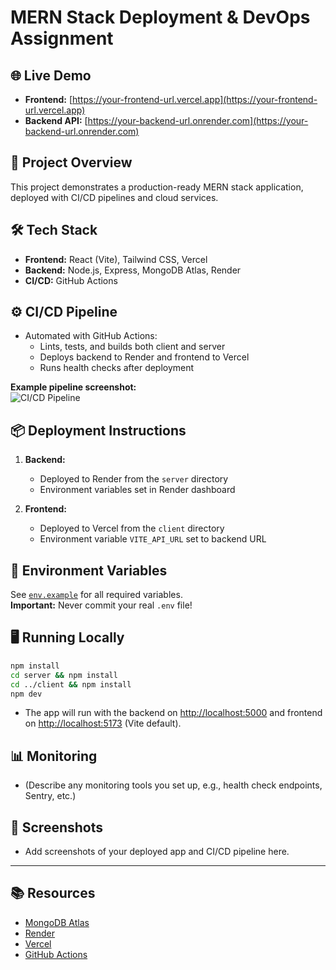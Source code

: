 # MERN Stack Deployment & DevOps Assignment

## 🌐 Live Demo

- **Frontend:** [https://your-frontend-url.vercel.app](https://your-frontend-url.vercel.app)
- **Backend API:** [https://your-backend-url.onrender.com](https://your-backend-url.onrender.com)

## 🚀 Project Overview

This project demonstrates a production-ready MERN stack application, deployed with CI/CD pipelines and cloud services.

## 🛠️ Tech Stack

- **Frontend:** React (Vite), Tailwind CSS, Vercel
- **Backend:** Node.js, Express, MongoDB Atlas, Render
- **CI/CD:** GitHub Actions

## ⚙️ CI/CD Pipeline

- Automated with GitHub Actions:  
  - Lints, tests, and builds both client and server
  - Deploys backend to Render and frontend to Vercel
  - Runs health checks after deployment

**Example pipeline screenshot:**  
![CI/CD Pipeline](./path-to-your-screenshot.png)

## 📦 Deployment Instructions

1. **Backend:**  
   - Deployed to Render from the `server` directory
   - Environment variables set in Render dashboard

2. **Frontend:**  
   - Deployed to Vercel from the `client` directory
   - Environment variable `VITE_API_URL` set to backend URL

## 🔑 Environment Variables

See [`env.example`](./env.example) for all required variables.  
**Important:** Never commit your real `.env` file!

## 🖥️ Running Locally

```bash
npm install
cd server && npm install
cd ../client && npm install
npm dev
```
- The app will run with the backend on [http://localhost:5000](http://localhost:5000) and frontend on [http://localhost:5173](http://localhost:5173) (Vite default).

## 📊 Monitoring

- (Describe any monitoring tools you set up, e.g., health check endpoints, Sentry, etc.)

## 📸 Screenshots

- Add screenshots of your deployed app and CI/CD pipeline here.

---

## 📚 Resources

- [MongoDB Atlas](https://www.mongodb.com/cloud/atlas)
- [Render](https://render.com/)
- [Vercel](https://vercel.com/)
- [GitHub Actions](https://docs.github.com/en/actions) 